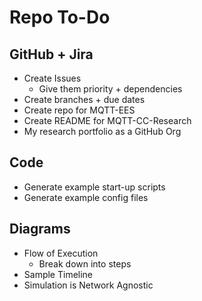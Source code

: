 # Repo To-Do 

## GitHub + Jira 

- Create Issues
    - Give them priority + dependencies
- Create branches + due dates
- Create repo for MQTT-EES
- Create README for MQTT-CC-Research
- My research portfolio as a GitHub Org

## Code

- Generate example start-up scripts
- Generate example config files

## Diagrams

- Flow of Execution
    - Break down into steps
- Sample Timeline
- Simulation is Network Agnostic 